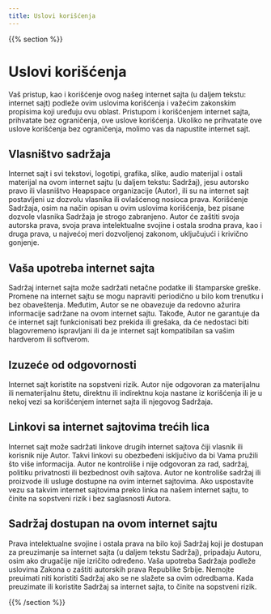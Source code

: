 ```yaml
---
title: Uslovi korišćenja
---
```


{{% section %}}
# Uslovi korišćenja

Vaš pristup, kao i korišćenje ovog našeg internet sajta (u daljem tekstu: internet sajt) podleže ovim uslovima korišćenja i važećim zakonskim propisima koji uređuju ovu oblast. Pristupom i korišćenjem internet sajta, prihvatate bez ograničenja, ove uslove korišćenja. Ukoliko ne prihvatate ove uslove korišćenja bez ograničenja, molimo vas da napustite internet sajt.

## Vlasništvo sadržaja

Internet sajt i svi tekstovi, logotipi, grafika, slike, audio materijal i ostali materijal na ovom internet sajtu (u daljem tekstu: Sadržaj), jesu autorsko pravo ili vlasništvo Heapspace organizacije (Autor), ili su na internet sajt postavljeni uz dozvolu vlasnika ili ovlašćenog nosioca prava. Korišćenje Sadržaja, osim na način opisan u ovim uslovima korišćenja, bez pisane dozvole vlasnika Sadržaja je strogo zabranjeno. Autor će zaštiti svoja autorska prava, svoja prava intelektualne svojine i ostala srodna prava, kao i druga prava, u najvećoj meri dozvoljenoj zakonom, uključujući i krivično gonjenje.

## Vaša upotreba internet sajta

Sadržaj internet sajta može sadržati netačne podatke ili štamparske greške. Promene na internet sajtu se mogu napraviti periodično u bilo kom trenutku i bez obaveštenja. Međutim, Autor se ne obavezuje da redovno ažurira informacije sadržane na ovom internet sajtu. Takođe, Autor ne garantuje da će internet sajt funkcionisati bez prekida ili grešaka, da će nedostaci biti blagovremeno ispravljani ili da je internet sajt kompatibilan sa vašim hardverom ili softverom.

## Izuzeće od odgovornosti

Internet sajt koristite na sopstveni rizik. Autor nije odgovoran za materijalnu ili nematerijalnu štetu, direktnu ili indirektnu koja nastane iz korišćenja ili je u nekoj vezi sa korišćenjem internet sajta ili njegovog Sadržaja.

## Linkovi sa internet sajtovima trećih lica

Internet sajt može sadržati linkove drugih internet sajtova čiji vlasnik ili korisnik nije Autor. Takvi linkovi su obezbeđeni isključivo da bi Vama pružili što više informacija. Autor ne kontroliše i nije odgovoran za rad, sadržaj, politiku privatnosti ili bezbednost ovih sajtova. Autor ne kontroliše sadržaj ili proizvode ili usluge dostupne na ovim internet sajtovima. Ako uspostavite vezu sa takvim internet sajtovima preko linka na našem internet sajtu, to činite na sopstveni rizik i bez saglasnosti Autora.

## Sadržaj dostupan na ovom internet sajtu

Prava intelektualne svojine i ostala prava na bilo koji Sadržaj koji je dostupan za preuzimanje sa internet sajta (u daljem tekstu Sadržaj), pripadaju Autoru, osim ako drugačije nije izričito određeno. Vaša upotreba Sadržaja podleže uslovima Zakona o zaštiti autorskih prava Republike Srbije.  Nemojte preuimati niti koristiti Sadržaj ako se ne slažete sa ovim odredbama. Kada preuzimate ili koristite Sadržaj sa internet sajta, to činite na sopstveni rizik.

{{% /section %}}